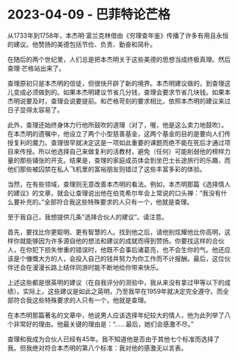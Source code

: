 # 2023-04-09 - 巴菲特论芒格

从1733年到1758年，本杰明·富兰克林借由《穷理查年鉴》传播了许多有用且永恒的建议。他赞扬的美德包括节俭、负责、勤奋和简朴。

在随后的两个世纪里，人们总是把本杰明关于这些美德的思想当成终极真理。然后查理·芒格站出来了。

查理原初只是本杰明的信徒，但很快开辟了新的境界。本杰明建议做的，到查理这儿变成必须做到的。如果本杰明建议节省几分钱，查理会要求节省几块钱。如果本杰明说要及时，查理会说要提前。和芒格苛刻的要求相比，依照本杰明的建议来过日子显得太容易了。

此外，查理还始终身体力行他所鼓吹的道理（对了，喔，他是这么卖力地鼓吹）。在本杰明的遗嘱中，他设立了两个小型慈善基金，这两个基金的目的是要向人们传授复利的魔力。查理很早就决定这是一项如此重要的课题而绝不能在死后才通过项目来传授。所以他选择自己来做复利的活教材，避免（任何）可能削弱他的榜样力量的那些铺张的开支。结果是，查理的家庭成员体会到坐巴士长途旅行的乐趣，而他们那些被囚禁在私人飞机里的富裕朋友则错过了这些丰富多彩的体验。

当然，在有些领域，查理则无意改善本杰明的看法。例如，本杰明那篇《选择情人的建议》的文章，就会让查理说出他在伯克希尔年会上常说的口头禅：“我没有什么要补充的。”全部符合我这些特殊要求的人只有一个，他就是查理。

至于我自己，我想提供几条“选择合伙人的建议”。请注意。

首先，要找比你更聪明、更有智慧的人。找到他之后，请他别炫耀他比你高明，这样你就能够因为许多源自他的想法和建议的成就而得到赞扬。你要找这样的合伙人，在你犯下损失惨重的错误时，他既不会事后诸葛亮，也不会生你的气。他还应该是个慷慨大方的人，会投入自己的钱并努力为你工作而不计报酬。最后，这位伙伴还会在漫漫长路上结伴同游时能不断地给你带来快乐。

上述这些都是很英明的建议（在自我评分的测验中，我从来没有拿过甲等以下的成绩）。实际上，这些建议是如此之英明，乃至我早在1959年就决定完全遵守。而全部符合我这些特殊要求的人只有一个，他就是查理。

在本杰明那篇著名的文章中，他说男人应该选择年纪较大的情人，他为此列举了八个非常好的理由。他最关键的理由是：“……最后，她们会感激不尽。”

查理和我成为合伙人已经有45年。我不知道他是否由于其他七个标准而选择了我。但我绝对符合本杰明的第八个标准：我对他的感激无以言表。